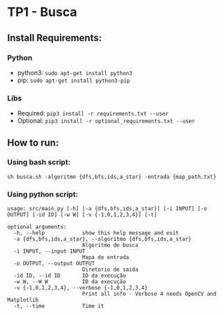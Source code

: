 # TP1 - Busca

## Install Requirements:

### Python
- python3: `sudo apt-get install python3`
- pip: `sudo apt-get install python3-pip`

### Libs
- Required: `pip3 install -r requirements.txt --user `
- Optional: `pip3 install -r optional_requirements.txt --user`

## How to run:

### Using bash script:

`sh busca.sh -algoritmo {dfs,bfs,ids,a_star} -entrada {map_path.txt}`

### Using python script:

```
usage: src/main.py [-h] [-a {dfs,bfs,ids,a_star}] [-i INPUT] [-o OUTPUT] [-id ID] [-w W] [-v {-1,0,1,2,3,4}] [-t]

optional arguments:
  -h, --help            show this help message and exit
  -a {dfs,bfs,ids,a_star}, --algoritmo {dfs,bfs,ids,a_star}
                        Algoritmo de busca
  -i INPUT, --input INPUT
                        Mapa de entrada
  -o OUTPUT, --output OUTPUT
                        Diretorio de saida
  -id ID, --id ID       ID da execução
  -w W, --W W           ID da execução
  -v {-1,0,1,2,3,4}, --verbose {-1,0,1,2,3,4}
                        Print all info - Verbose 4 needs OpenCV and Matplotlib
  -t, --time            Time it

```

  